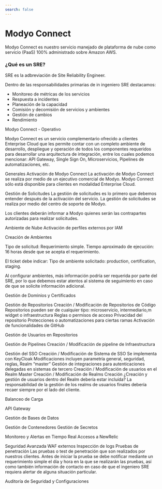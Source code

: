 ```yaml
---
search: false
---
```


# Modyo Connect

Modyo Connect es nuestro servicio manejado de plataforma de nube como servicio (PaaS) 100% administrado sobre Amazon AWS.


### ¿Qué es un SRE?

SRE es la adbreviación de Site Reliability Engineer.

Dentro de las responsabilidades primarias de in ingeniero SRE destacamos:
- Monitoreo de métricas de los servicios
- Respuesta a incidentes
- Planeación de la capacidad
- Comisión y decomisión de servicios y ambientes
- Gestión de cambios
- Rendimiento


Modyo Connect - Operativo

Modyo Connect es un servicio complementario ofrecido a clientes Enterprise Cloud que les permite contar con un completo ambiente de desarrollo, despliegue y operación de todos los componentes requeridos para desarrollar una arquitectura de integración, entre los cuales podemos mencionar: API Gateway, Single Sign On, Microservicios, Pipelines de automatizaciones, etc. 

Generales
Activación de Modyo Connect
La activación de Modyo Connect se realiza por medio de un ejecutivo comercial de Modyo. 
Modyo Connect sólo está disponible para clientes en modalidad Enterprise Cloud.

Gestión de Solicitudes
La gestión de solicitudes es lo primero que debemos entender después de la activación del servicio.
La gestión de solicitudes se realiza por medio del centro de soporte de Modyo.

Los clientes deberán informar a Modyo quienes serán las contrapartes autorizadas para realizar solicitudes.

Ambiente de Nube
Activación de perfiles externos por IAM

Creación de Ambientes

Tipo de solicitud: Requerimiento simple.
Tiempo aproximado de ejecución: 16 horas desde que se acepta el requerimiento.

El ticket debe indicar:
Tipo de ambiente solicitado: production, certification, staging.

Al configurar ambientes, más información podría ser requerida por parte del SRE, por lo que debemos estar atentos al sistema de seguimiento en caso de que se solicite información adicional.

Gestión de Dominios y Certificados

Gestión de Repositorios
Creación / Modificación de Repositorios de Código
Repositorios pueden ser de cualquier tipo: microservicio, intermediario,m widget o infraestructura
Reglas o permisos de acceso
Privacidad del repositorio
Protecciones o automatizaciones para ciertas ramas
Activación de funcionalidades de GitHub

Gestión de Usuarios en Repositorios

Gestión de Pipelines
Creación / Modificación de pipeline de Infraestructura

Gestión del SSO
Creación / Modificación de Sistema de SSO
Se implementa con KeyCloak
Modificaciones incluyen parametría general, seguridad, reglas, Realm “master”
Gestión de integraciones para autenticaciones delegadas en sistemas de tercero
Creación / Modificación de usuarios en el Realm Master
Creación / Modificación de Realms
Creación 
¿Creación y gestión de usuarios dentro del Realm debería estar incluída?
La responsabilidad de la gestión de los realms de usuarios finales debería recaer siempre por el lado del cliente.



Balanceo de Carga

API Gateway


Gestión de Bases de Datos


Gestión de Contenedores
Gestión de Secretos


Monitoreo y Alertas en Tiempo Real
Accesos a NewRelic



Seguridad Avanzada
WAF externos
Inspección de logs
Pruebas de penetración
Las pruebas o test de penetración que son realizados por nuestros clientes. Antes de iniciar la prueba se debe notificar mediante un requerimiento simple el día y hora en la que se realizarán las pruebas, así como también información de contacto en caso de que el ingeniero SRE requiera alertar de alguna situación particular.


Auditoría de Seguridad y Configuraciones

